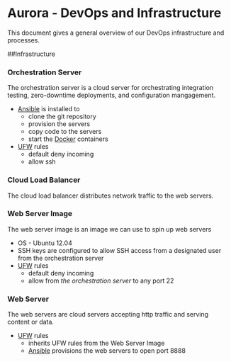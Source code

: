 # Aurora - DevOps and Infrastructure

This document gives a general overview of our DevOps infrastructure and processes.

##Infrastructure

### Orchestration Server
The orchestration server is a cloud server for orchestrating integration testing, zero-downtime deployments, and configuration mangagement.

* [Ansible](http://www.ansible.com/home) is installed to
  * clone the git repository
  * provision the servers
  * copy code to the servers
  * start the [Docker](https://www.docker.com) containers
* [UFW](https://wiki.ubuntu.com/UncomplicatedFirewall) rules
  * default deny incoming
  * allow ssh

### Cloud Load Balancer
The cloud load balancer distributes network traffic to the web servers.

### Web Server Image

The web server image is an image we can use to spin up web servers

* OS - Ubuntu 12.04
* SSH keys are configured to allow SSH access from a designated user from the orchestration server
* [UFW](https://wiki.ubuntu.com/UncomplicatedFirewall) rules
  * default deny incoming
  * allow from *the orchestration server* to any port 22

### Web Server
The web servers are cloud servers accepting http traffic and serving content or data.

* [UFW](https://wiki.ubuntu.com/UncomplicatedFirewall) rules
  * inherits UFW rules from the Web Server Image
  * [Ansible](http://www.ansible.com/home) provisions the web servers to open port 8888
